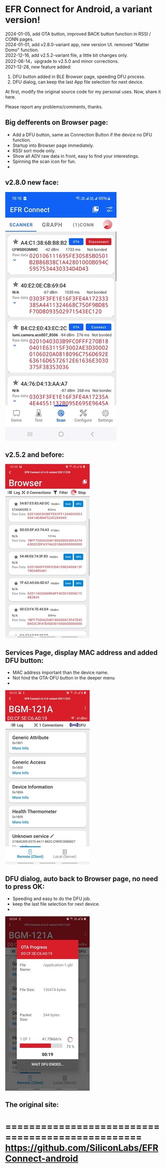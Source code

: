 # EFR Connect for Android,  a variant version!

2024-01-05, add OTA button, improved BACK button function in RSSI / CONN pages.  
2024-01-01, add v2.8.0-variant app, new version UI. removed "Matter Domo" function.  
2022-12-16, add v2.5.2-variant file, a little bit changes only.  
2022-06-14，upgrade to v2.5.0 and minor corrections.  
2021-12-28, new feature added:  
1. DFU button added in BLE Browser page, speeding DFU process.  
2. DFU dialog, can keep the last App file selection for next device.  

At first, modify the original source code for my personal uses. Now, share it here.

Please report any problems/comments, thanks.


## Big defferents on Browser page:  
 - Add a DFU button, same as Connection Button if the device no DFU function. 
 - Startup into Browser page immediately.
 - RSSI sort mode only.
 - Show all ADV raw data in front, easy to find your interestings.
 - Spinning the scan icon for fun.
 - 
 
 ## v2.8.0 new face:
 ![alt text](https://github.com/RadioOperator/EFRConnect-android-variant/blob/main/Screenshot-4.jpg)
 
 ## v2.5.2 and before:
![alt text](https://github.com/RadioOperator/EFRConnect-android-variant/blob/main/Screenshot-1.jpg)

## Services Page, display MAC address and added DFU button:
 - MAC address important than the device name.
 - Not hind the OTA-DFU button in the deeper menu
 - 
![alt text](https://github.com/RadioOperator/EFRConnect-android-variant/blob/main/Screenshot-2.jpg)

## DFU dialog, auto back to Browser page, no need to press OK:
 - Speeding and easy to do the DFU job.
 - keep the last file selection for next device.
 - 
![alt text](https://github.com/RadioOperator/EFRConnect-android-variant/blob/main/Screenshot-3.jpg)


## The original site:
=================================================
https://github.com/SiliconLabs/EFRConnect-android
=================================================
